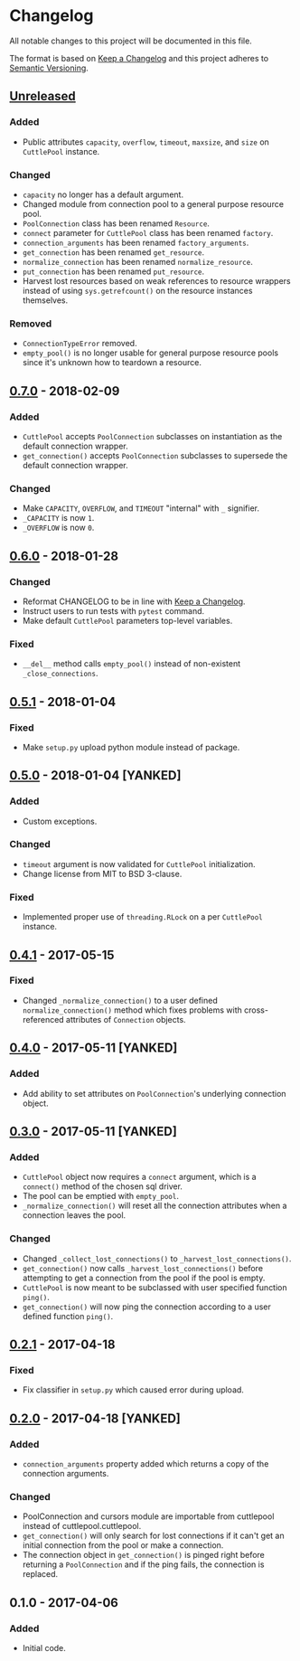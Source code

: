 # Changelog
All notable changes to this project will be documented in this file.

The format is based on [Keep a Changelog](http://keepachangelog.com) and this
project adheres to [Semantic Versioning](http://semver.org).

## [Unreleased]
### Added
- Public attributes `capacity`, `overflow`, `timeout`, `maxsize`, and `size`
  on `CuttlePool` instance.

### Changed
- `capacity` no longer has a default argument.
- Changed module from connection pool to a general purpose resource pool.
- `PoolConnection` class has been renamed `Resource`.
- `connect` parameter for `CuttlePool` class has been renamed `factory`.
- `connection_arguments` has been renamed `factory_arguments`.
- `get_connection` has been renamed `get_resource`.
- `normalize_connection` has been renamed `normalize_resource`.
- `put_connection` has been renamed `put_resource`.
- Harvest lost resources based on weak references to resource wrappers instead
  of using ``sys.getrefcount()`` on the resource instances themselves.

### Removed
- `ConnectionTypeError` removed.
- `empty_pool()` is no longer usable for general purpose resource pools since
  it's unknown how to teardown a resource.

## [0.7.0] - 2018-02-09
### Added
- ``CuttlePool`` accepts ``PoolConnection`` subclasses on instantiation as the
  default connection wrapper.
- ``get_connection()`` accepts ``PoolConnection`` subclasses to supersede the
  default connection wrapper.

### Changed
- Make `CAPACITY`, `OVERFLOW`, and `TIMEOUT` "internal" with `_` signifier.
- `_CAPACITY` is now `1`.
- `_OVERFLOW` is now `0`.

## [0.6.0] - 2018-01-28
### Changed
- Reformat CHANGELOG to be in line with [Keep a
  Changelog](https://keepachangelog.com).
- Instruct users to run tests with `pytest` command.
- Make default `CuttlePool` parameters top-level variables.

### Fixed
- `__del__` method calls `empty_pool()` instead of non-existent
  `_close_connections`.

## [0.5.1] - 2018-01-04
### Fixed
- Make `setup.py` upload python module instead of package.

## [0.5.0] - 2018-01-04 [YANKED]
### Added
- Custom exceptions.

### Changed
- `timeout` argument is now validated for `CuttlePool` initialization.
- Change license from MIT to BSD 3-clause.

### Fixed
- Implemented proper use of `threading.RLock` on a per `CuttlePool`
  instance.

## [0.4.1] - 2017-05-15
### Fixed
- Changed `_normalize_connection()` to a user defined
  `normalize_connection()` method which fixes problems with cross-referenced
  attributes of `Connection` objects.

## [0.4.0] - 2017-05-11 [YANKED]
### Added
- Add ability to set attributes on `PoolConnection`'s underlying connection
  object.

## [0.3.0] - 2017-05-11 [YANKED]
### Added
- `CuttlePool` object now requires a `connect` argument, which is a
  `connect()` method of the chosen sql driver.
- The pool can be emptied with `empty_pool`.
- `_normalize_connection()` will reset all the connection attributes when a
  connection leaves the pool.

### Changed
- Changed `_collect_lost_connections()` to `_harvest_lost_connections()`.
- `get_connection()` now calls `_harvest_lost_connections()` before
  attempting to get a connection from the pool if the pool is empty.
- `CuttlePool` is now meant to be subclassed with user specified function
  `ping()`.
- `get_connection()` will now ping the connection according to a user defined
  function `ping()`.

## [0.2.1] - 2017-04-18
### Fixed
- Fix classifier in `setup.py` which caused error during upload.

## [0.2.0] - 2017-04-18 [YANKED]
### Added
- `connection_arguments` property added which returns a copy of the connection
  arguments.

### Changed
- PoolConnection and cursors module are importable from cuttlepool instead of
  cuttlepool.cuttlepool.
- `get_connection()` will only search for lost connections if it can't get an
  initial connection from the pool or make a connection.
- The connection object in `get_connection()` is pinged right before
  returning a `PoolConnection` and if the ping fails, the connection is
  replaced.

## 0.1.0 - 2017-04-06
### Added
- Initial code.

[Unreleased]: https://github.com/smitchell556/cuttlepool/compare/v0.7.0...HEAD
[0.7.0]: https://github.com/smitchell556/cuttlepool/compare/v0.6.0...v0.7.0
[0.6.0]: https://github.com/smitchell556/cuttlepool/compare/v0.5.1...v0.6.0
[0.5.1]: https://github.com/smitchell556/cuttlepool/compare/v0.5.0...v0.5.1
[0.5.0]: https://github.com/smitchell556/cuttlepool/compare/v0.4.1...v0.5.0
[0.4.1]: https://github.com/smitchell556/cuttlepool/compare/v0.4.0...v0.4.1
[0.4.0]: https://github.com/smitchell556/cuttlepool/compare/v0.3.0...v0.4.0
[0.3.0]: https://github.com/smitchell556/cuttlepool/compare/v0.2.1...v0.3.0
[0.2.1]: https://github.com/smitchell556/cuttlepool/compare/v0.2.0...v0.2.1
[0.2.0]: https://github.com/smitchell556/cuttlepool/compare/v0.1.0...v0.2.0
